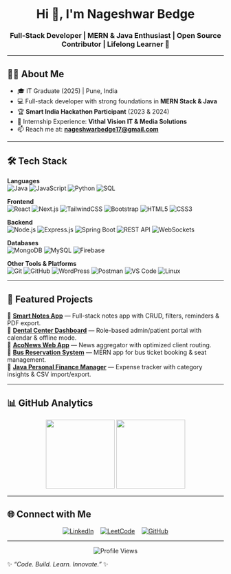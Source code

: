 <!-- Static Header -->
<h1 align="center">Hi 👋, I'm Nageshwar Bedge</h1>
<h3 align="center">Full-Stack Developer | MERN & Java Enthusiast | Open Source Contributor | Lifelong Learner 🚀</h3>

---

## 🙋‍♂️ About Me
- 🎓 IT Graduate (2025) | Pune, India  
- 💻 Full-stack developer with strong foundations in **MERN Stack & Java**  
- 🏆 **Smart India Hackathon Participant** (2023 & 2024)  
- 💼 Internship Experience: **Vithal Vision IT & Media Solutions**  
- 📫 Reach me at: **nageshwarbedge17@gmail.com**  

---

## 🛠️ Tech Stack

**Languages**  
![Java](https://img.shields.io/badge/Java-ED8B00?style=for-the-badge&logo=openjdk&logoColor=white) 
![JavaScript](https://img.shields.io/badge/JavaScript-F7E017?style=for-the-badge&logo=javascript&logoColor=black) 
![Python](https://img.shields.io/badge/Python-3776AB?style=for-the-badge&logo=python&logoColor=white)
![SQL](https://img.shields.io/badge/SQL-336791?style=for-the-badge&logo=postgresql&logoColor=white)  

**Frontend**  
![React](https://img.shields.io/badge/React-20232A?style=for-the-badge&logo=react&logoColor=61DAFB) 
![Next.js](https://img.shields.io/badge/Next.js-000000?style=for-the-badge&logo=nextdotjs&logoColor=white) 
![TailwindCSS](https://img.shields.io/badge/TailwindCSS-38B2AC?style=for-the-badge&logo=tailwind-css&logoColor=white) 
![Bootstrap](https://img.shields.io/badge/Bootstrap-7952B3?style=for-the-badge&logo=bootstrap&logoColor=white) 
![HTML5](https://img.shields.io/badge/HTML5-E34F26?style=for-the-badge&logo=html5&logoColor=white)
![CSS3](https://img.shields.io/badge/CSS3-1572B6?style=for-the-badge&logo=css3&logoColor=white)  

**Backend**  
![Node.js](https://img.shields.io/badge/Node.js-339933?style=for-the-badge&logo=node.js&logoColor=white) 
![Express.js](https://img.shields.io/badge/Express.js-000000?style=for-the-badge&logo=express&logoColor=white) 
![Spring Boot](https://img.shields.io/badge/SpringBoot-6DB33F?style=for-the-badge&logo=springboot&logoColor=white) 
![REST API](https://img.shields.io/badge/REST-API-FF6C37?style=for-the-badge) 
![WebSockets](https://img.shields.io/badge/WebSockets-0080FF?style=for-the-badge)  

**Databases**  
![MongoDB](https://img.shields.io/badge/MongoDB-4EA94B?style=for-the-badge&logo=mongodb&logoColor=white) ![MySQL](https://img.shields.io/badge/MySQL-005C84?style=for-the-badge&logo=mysql&logoColor=white) ![Firebase](https://img.shields.io/badge/Firebase-FFCA28?style=for-the-badge&logo=firebase&logoColor=black)


**Other Tools & Platforms**  
![Git](https://img.shields.io/badge/Git-F05032?style=for-the-badge&logo=git&logoColor=white) 
![GitHub](https://img.shields.io/badge/GitHub-181717?style=for-the-badge&logo=github&logoColor=white) 
![WordPress](https://img.shields.io/badge/WordPress-21759B?style=for-the-badge&logo=wordpress&logoColor=white) 
![Postman](https://img.shields.io/badge/Postman-FF6C37?style=for-the-badge&logo=postman&logoColor=white)
![VS Code](https://img.shields.io/badge/VS_Code-007ACC?style=for-the-badge&logo=visual-studio-code&logoColor=white)
![Linux](https://img.shields.io/badge/Linux-FCC624?style=for-the-badge&logo=linux&logoColor=black)

---


## 🌟 Featured Projects  

🔹 [**Smart Notes App**](https://github.com/Nageshwar-Bedge/SmartNoteApp) — Full-stack notes app with CRUD, filters, reminders & PDF export.  
🔹 [**Dental Center Dashboard**](https://github.com/Nageshwar-Bedge/dental-center-dashboard) — Role-based admin/patient portal with calendar & offline mode.  
🔹 [**AcoNews Web App**](https://github.com/Nageshwar-Bedge/AcoNews) — News aggregator with optimized client routing.  
🔹 [**Bus Reservation System**](https://github.com/Nageshwar-Bedge) — MERN app for bus ticket booking & seat management.  
🔹 [**Java Personal Finance Manager**](https://github.com/Nageshwar-Bedge/Personal-Finance-Manager) — Expense tracker with category insights & CSV import/export.  

---

## 📊 GitHub Analytics  

<p align="center">
  <img src="https://github-readme-stats.vercel.app/api?username=Nageshwar-Bedge&show_icons=true&theme=tokyonight" height="160"/>
  <img src="https://github-readme-streak-stats.herokuapp.com/?user=Nageshwar-Bedge&theme=tokyonight" height="160"/>
</p>

---

## 🌐 Connect with Me  

<p align="center">
  <a href="https://linkedin.com/in/bedge-nageshwar/"><img src="https://img.shields.io/badge/LinkedIn-0A66C2?style=for-the-badge&logo=linkedin&logoColor=white" alt="LinkedIn"></a>&nbsp;&nbsp;&nbsp;
  <a href="https://leetcode.com/u/nageshwar_bedge/"><img src="https://img.shields.io/badge/LeetCode-FFA116?style=for-the-badge&logo=leetcode&logoColor=black" alt="LeetCode"></a>&nbsp;&nbsp;&nbsp;
  <a href="https://github.com/Nageshwar-Bedge"><img src="https://img.shields.io/badge/GitHub-181717?style=for-the-badge&logo=github&logoColor=white" alt="GitHub"></a>
</p>

---

<p align="center">
  <img src="https://komarev.com/ghpvc/?username=Nageshwar-Bedge&label=Profile%20Views&color=0e75b6&style=flat" alt="Profile Views" />
</p>

✨ _“Code. Build. Learn. Innovate.”_ ✨
